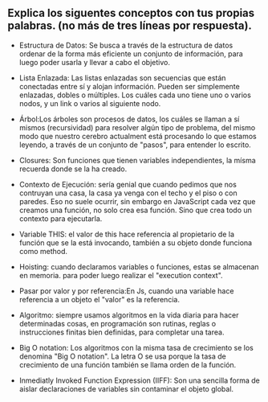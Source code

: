 ## Explica los siguentes conceptos con tus propias palabras. (no más de tres líneas por respuesta).

* Estructura de Datos: Se busca a través de la estructura de datos ordenar de la forma más eficiente
un conjunto de información, para luego poder usarla y llevar a cabo el objetivo.

* Lista Enlazada: Las listas enlazadas son secuencias que están conectadas entre sí y alojan información. Pueden
ser simplemente enlazadas, dobles o múltiples. Los cuáles cada uno tiene uno o varios nodos, y un link o varios
al siguiente nodo.

* Árbol:Los árboles son procesos de datos, los cuáles se llaman a sí mismos (recursividad) para resolver algún tipo de problema, del mismo modo que nuestro cerebro actualment está procesando lo que estamos leyendo, a través de un
conjunto de "pasos", para entender lo escrito.
 

* Closures: Son funciones que tienen variables independientes, la mísma recuerda donde se la ha creado.

* Contexto de Ejecución: sería genial que cuando pedimos que nos contruyan una casa, la casa ya venga con el techo y el piso o con paredes. Eso no suele ocurrir, sin embargo en JavaScript cada vez que creamos una función, no solo
crea esa función. Sino que crea todo un contexto para ejecutarla.

* Variable THIS: el valor de this hace referencia al propietario de la función que se la está invocando, también 
a su objeto donde funciona como method.

* Hoisting: cuando declaramos variables o funciones, estas se almacenan en memoria. para poder luego realizar el 
"execution context".

* Pasar por valor y por referencia:En Js, cuando una variable hace referencia a un objeto el "valor" es la referencia.

* Algoritmo: siempre usamos algoritmos en la vida diaria para hacer determinadas cosas, en programación son rutinas,
reglas o instrucciones finitas bien definidas, para completar una tarea.

* Big O notation: Los algoritmos con la misma tasa de crecimiento se los denomina "Big O notation". La letra O se usa porque la tasa de crecimiento de una función también se llama orden de la función.

* Inmediatly Invoked Function Expression (IIFF): Son una sencilla forma de aislar declaraciones de variables sin contaminar el objeto global.
